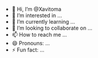 - 👋 Hi, I’m @Xavitoma
- 👀 I’m interested in ...
- 🌱 I’m currently learning ...
- 💞️ I’m looking to collaborate on ...
- 📫 How to reach me ...
- 😄 Pronouns: ...
- ⚡ Fun fact: ...

<!---
Xavitoma/Xavitoma is a ✨ special ✨ repository because its `README.md` (this file) appears on your GitHub profile.
You can click the Preview link to take a look at your changes.
--->
